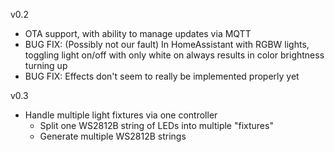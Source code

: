 v0.2 
- OTA support, with ability to manage updates via MQTT
- BUG FIX: (Possibly not our fault) In HomeAssistant with RGBW lights, toggling light on/off with only white on always results in color brightness turning up
- BUG FIX: Effects don't seem to really be implemented properly yet

v0.3
- Handle multiple light fixtures via one controller
    - Split one WS2812B string of LEDs into multiple "fixtures"
    - Generate multiple WS2812B strings